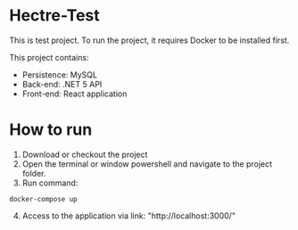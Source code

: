 # Hectre-Test

This is test project. To run the project, it requires Docker to be installed first.

This project contains:

- Persistence: MySQL
- Back-end: .NET 5 API
- Front-end: React application

# How to run

1. Download or checkout the project
2. Open the terminal or window powershell and navigate to the project folder.
3. Run command:

```
docker-compose up
```

4. Access to the application via link: "http://localhost:3000/"

